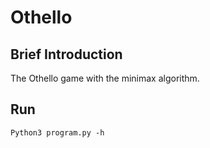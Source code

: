 # Othello

## Brief Introduction
The Othello game with the minimax algorithm.

## Run
```
Python3 program.py -h

```
